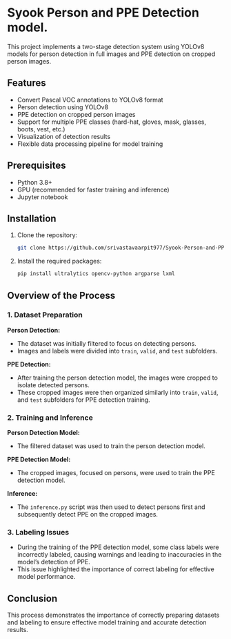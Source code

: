 # Syook Person and PPE Detection model.

This project implements a two-stage detection system using YOLOv8 models for person detection in full images and PPE detection on cropped person images.

## Features

- Convert Pascal VOC annotations to YOLOv8 format
- Person detection using YOLOv8
- PPE detection on cropped person images
- Support for multiple PPE classes (hard-hat, gloves, mask, glasses, boots, vest, etc.)
- Visualization of detection results
- Flexible data processing pipeline for model training

## Prerequisites

- Python 3.8+
- GPU (recommended for faster training and inference)
- Jupyter notebook

## Installation

1. Clone the repository:
   ```sh
   git clone https://github.com/srivastavaarpit977/Syook-Person-and-PPE-Detection-Model
   

2. Install the required packages:
   ```sh
   pip install ultralytics opencv-python argparse lxml

## Overview of the Process

### 1. Dataset Preparation

**Person Detection:**

- The dataset was initially filtered to focus on detecting persons.
- Images and labels were divided into `train`, `valid`, and `test` subfolders.

**PPE Detection:**

- After training the person detection model, the images were cropped to isolate detected persons.
- These cropped images were then organized similarly into `train`, `valid`, and `test` subfolders for PPE detection training.

### 2. Training and Inference

**Person Detection Model:**

- The filtered dataset was used to train the person detection model.

**PPE Detection Model:**

- The cropped images, focused on persons, were used to train the PPE detection model.

**Inference:**

- The `inference.py` script was then used to detect persons first and subsequently detect PPE on the cropped images.

### 3. Labeling Issues

- During the training of the PPE detection model, some class labels were incorrectly labeled, causing warnings and leading to inaccuracies in the model’s detection of PPE.
- This issue highlighted the importance of correct labeling for effective model performance.

## Conclusion

This process demonstrates the importance of correctly preparing datasets and labeling to ensure effective model training and accurate detection results.

